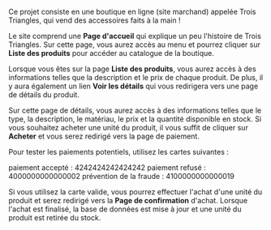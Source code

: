 Ce projet consiste en une boutique en ligne (site marchand) appelée Trois Triangles, qui vend des accessoires faits à la main !

Le site comprend une **Page d'accueil** qui explique un peu l'histoire de Trois Triangles.
Sur cette page, vous aurez accès au menu et pourrez cliquer sur **Liste des produits** pour accéder au catalogue de la boutique.

Lorsque vous êtes sur la page **Liste des produits**, vous aurez accès à des informations telles que la description et le prix de chaque produit.
De plus, il y aura également un lien **Voir les détails** qui vous redirigera vers une page de détails du produit.

Sur cette page de détails, vous aurez accès à des informations telles que le type, la description, le matériau, le prix et la quantité disponible en stock. Si vous souhaitez acheter une unité du produit, il vous suffit de cliquer sur **Acheter** et vous serez redirigé vers la page de paiement.

Pour tester les paiements potentiels, utilisez les cartes suivantes :

paiement accepté : 4242424242424242
paiement refusé : 4000000000000002
prévention de la fraude : 4100000000000019

Si vous utilisez la carte valide, vous pourrez effectuer l'achat d'une unité du produit et serez redirigé vers la **Page de confirmation** d'achat.
Lorsque l'achat est finalisé, la base de données est mise à jour et une unité du produit est retirée du stock.
